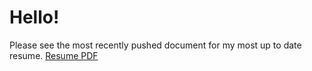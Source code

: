 # Hello!
Please see the most recently pushed document for my most up to date resume.
[Resume PDF](https://github.com/jbrown3859/Resume/blob/master/Joseph_Brown_Resume_Fall22.pdf)
